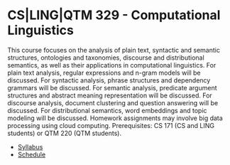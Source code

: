 CS|LING|QTM 329 - Computational Linguistics
=====

This course focuses on the analysis of plain text, syntactic and semantic structures, ontologies and taxonomies, discourse and distributional semantics, as well as their applications in computational linguistics.
For plain text analysis, regular expressions and n-gram models will be discussed.
For syntactic analysis, phrase structures and dependency grammars will be discussed.
For semantic analysis, predicate argument structures and abstract meaning representation will be discussed.
For discourse analysis, document clustering and question answering will be discussed.
For distributional semantics, word embeddings and topic modeling will be discussed.
Homework assignments may involve big data processing using cloud computing. Prerequisites: CS 171 (CS and LING students) or QTM 220 (QTM students).

* [Syllabus](../../wiki/Syllabus)
* [Schedule](../../wiki/Schedule)
